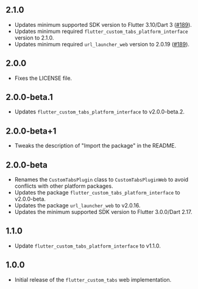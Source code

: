 ## 2.1.0

- Updates minimum supported SDK version to Flutter 3.10/Dart 3 ([#189](https://github.com/droibit/flutter_custom_tabs/pull/189)).
- Updates minimum required `flutter_custom_tabs_platform_interface` version to 2.1.0.
- Updates minimum required `url_launcher_web` version to 2.0.19 ([#189](https://github.com/droibit/flutter_custom_tabs/pull/189)).

## 2.0.0

- Fixes the LICENSE file.

## 2.0.0-beta.1

- Updates `flutter_custom_tabs_platform_interface` to v2.0.0-beta.2.

## 2.0.0-beta+1

- Tweaks the description of "Import the package" in the README.

## 2.0.0-beta

- Renames the `CustomTabsPlugin` class to `CustomTabsPluginWeb` to avoid conflicts with other platform packages.
- Updates the package `flutter_custom_tabs_platform_interface` to v2.0.0-beta.
- Updates the package `url_launcher_web` to v2.0.16.
- Updates the minimum supported SDK version to Flutter 3.0.0/Dart 2.17.

## 1.1.0

- Update `flutter_custom_tabs_platform_interface` to v1.1.0.

## 1.0.0

- Initial release of the `flutter_custom_tabs` web implementation.
